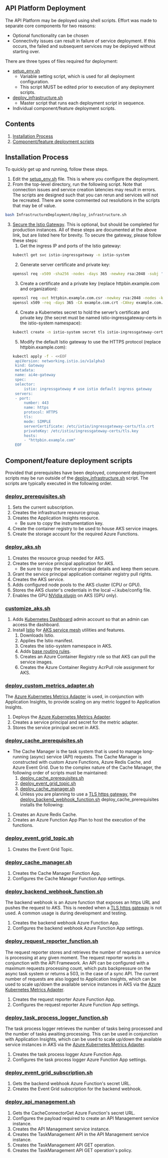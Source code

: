 ## API Platform Deployment
The API Platform may be deployed using shell scripts.  Effort was made to separate core components for two reasons:
- Optional functionality can be chosen
- Connectivity issues can result in failure of service deployment.  If this occurs, the failed and subsequent services may be deployed without starting over.

There are three types of files required for deployment:
- [setup_env.sh](setup_env.sh)
    - Variable setting script, which is used for all deployment configuration.
    - This script MUST be edited prior to execution of any deployment scripts.
- [deploy_infrastructure.sh](./deploy_infrastructure.sh)
    - Master script that runs each deployment script in sequence.
- Individual component/feature deployment scripts.

## Contents
1. [Installation Process](#Installation-Process)
2. [Component/feature deployment scripts](#Component/feature-deployment-scripts)

## Installation Process
To quickly get up and running, follow these steps.

1. Edit the [setup_env.sh](setup_env.sh) file.  This is where you configure the deployment.
2. From the top-level directory, run the following script.  Note that connection issues and service creation latencies may result in errors.  The scripts are designed such that you can rerun and services will not be recreated.  There are some commented out resolutions in the scripts that may be of value.
```bash
bash InfrastructureDeployment/deploy_infrastructure.sh
```
3. [Secure the Istio Gateway](https://istio.io/docs/tasks/traffic-management/ingress/secure-ingress-mount/#configure-a-tls-ingress-gateway-with-a-file-mount-based-approach).  This is optional, but should be completed for production instances.  All of these steps are documented at the above link, but are listed here for brevity.  To secure the gateway, please follow these steps:
   1.  Get the ingress IP and ports of the Istio gateway:
   ```bash
   kubectl get svc istio-ingressgateway -n istio-system
   ```
   2. Generate server certificate and private key:
   ```bash
   openssl req -x509 -sha256 -nodes -days 365 -newkey rsa:2048 -subj '/O=example Inc./CN=example.com' -keyout example.com.key -out example.com.crt
   ```
   3. Create a certificate and a private key (replace httpbin.example.com and organization):
   ```bash
   openssl req -out httpbin.example.com.csr -newkey rsa:2048 -nodes -keyout httpbin.example.com.key -subj "/CN=httpbin.example.com/O=httpbin organization"
   openssl x509 -req -days 365 -CA example.com.crt -CAkey example.com.key -set_serial 0 -in httpbin.example.com.csr -out httpbin.example.com.crt
   ```
   4. Create a Kubernetes secret to hold the server’s certificate and private key (the secret must be named istio-ingressgateway-certs in the istio-system namespace):
   ```bash
   kubectl create -n istio-system secret tls istio-ingressgateway-certs --key httpbin.example.com.key --cert httpbin.example.com.crt
   ```
   5. Modify the default Istio gateway to use the HTTPS protocol (replace httpbin.example.com):
   ```bash
   kubectl apply -f - <<EOF
    apiVersion: networking.istio.io/v1alpha3
    kind: Gateway
    metadata:
    name: ai4e-gateway
    spec:
    selector:
        istio: ingressgateway # use istio default ingress gateway
    servers:
    - port:
        number: 443
        name: https
        protocol: HTTPS
        tls:
        mode: SIMPLE
        serverCertificate: /etc/istio/ingressgateway-certs/tls.crt
        privateKey: /etc/istio/ingressgateway-certs/tls.key
        hosts:
        - "httpbin.example.com"
    EOF
    ```


## Component/feature deployment scripts
Provided that prerequisites have been deployed, component deployment scripts may be run outside of the [deploy_infrastructure.sh](./deploy_infrastructure.sh) script.  The scripts are typically executed in the following order.

### [deploy_prerequisites.sh](./deploy_prerequisites.sh)
1. Sets the current subscription.
2. Creates the infrastructure resource group.
3. Creates the Application Insights resource.
    - Be sure to copy the instrumentation key.
4. Create the container registry to be used to house AKS service images.
5. Create the storage account for the required Azure Functions.

### [deploy_aks.sh](deploy_aks.sh)
1. Creates the resource group needed for AKS.
2. Creates the service principal application for AKS.
    - Be sure to copy the service principal details and keep them secure.
3. Grant the service principal application container registry pull rights.
4. Creates the AKS service.
5. Adds configured node pools to the AKS cluster (CPU or GPU).
6. Stores the AKS cluster's credentials in the local ~/.kube/config file.
7. Enables the GPU [NVidia plugin](https://github.com/NVIDIA/k8s-device-plugin) on AKS (GPU only).

### [customize_aks.sh](customize_aks.sh)
1. Adds [Kubernetes Dashboard](https://kubernetes.io/docs/tasks/access-application-cluster/web-ui-dashboard/) admin account so that an admin can access the dashboard.
2. Install [Istio](https://istio.io/) for [AKS service mesh](https://docs.microsoft.com/en-us/azure/aks/servicemesh-istio-about) utilities and features.
    1. Downloads Istio.
    2. Applies the Istio manifest.
    3. Creates the istio-system namespace in AKS.
    4. Adds [base routing rules](../Cluster/networking/routing_base.yml).
    5. Creates an Azure Container Registry role so that AKS can pull the service images.
    6. Creates the Azure Container Registry AcrPull role assignment for AKS.

### [deploy_custom_metrics_adapter.sh](deploy_custom_metrics_adapter.sh)
The [Azure Kubernetes Metrics Adapter](https://github.com/Azure/azure-k8s-metrics-adapter) is used, in conjunction with Application Insights, to provide scaling on any metric logged to Application Insights.
1. Deploys the [Azure Kubernetes Metrics Adapter](https://github.com/Azure/azure-k8s-metrics-adapter).
2. Creates a service principal and secret for the metric adapter.
3. Stores the service principal secret in AKS.

### [deploy_cache_prerequisites.sh](deploy_cache_prerequisites.sh)
- The Cache Manager is the task system that is used to manage long-running (async) service (API) requests.  The Cache Manager is constructed with custom Azure Functions, Azure Redis Cache, and Azure Event Grid.  Due to the complex nature of the Cache Manager, the following order of scripts must be maintained:
    1. [deploy_cache_prerequisites.sh](deploy_cache_prerequisites.sh)
    2. [deploy_event_grid_topic.sh](deploy_event_grid_topic.sh)
    3. [deploy_cache_manager.sh](deploy_cache_manager.sh)
    4. Unless you are planning to use a [TLS https gateway](https://istio.io/docs/tasks/traffic-management/ingress/secure-ingress-mount/#configure-a-tls-ingress-gateway-with-a-file-mount-based-approach), the [deploy_backend_webhook_function.sh](deploy_backend_webhook_function.sh)
deploy_cache_prerequisites installs the following:
1. Creates an Azure Redis Cache.
2. Creates an Azure Function App Plan to host the execution of the functions.

### [deploy_event_grid_topic.sh](deploy_event_grid_topic.sh)
1. Creates the Event Grid Topic.

### [deploy_cache_manager.sh](deploy_cache_manager.sh)
1. Creates the Cache Manager Function App.
2. Configures the Cache Manager Function App settings.

### [deploy_backend_webhook_function.sh](deploy_backend_webhook_function.sh)
The backend webhook is an Azure function that exposes an https URL and pushes the request to AKS.  This is needed when a [TLS https gateway](https://istio.io/docs/tasks/traffic-management/ingress/secure-ingress-mount/) is not used.  A common usage is during development and testing.
1. Creates the backend webhook Azure Function App.
2. Configures the backend webhook Azure Function App settings.

### [deploy_request_reporter_function.sh](deploy_request_reporter_function.sh)
The request reporter stores and retrieves the number of requests a service is processing at any given moment.  The request reporter works in conjunction with the API Framework.  An API can be configured with a maximum requests processing count, which puts backpressure on the async task system or returns a 503, in the case of a sync API.  The current number of requests are also logged to Application Insights, which can be used to scale up/down the available service instances in AKS via the [Azure Kubernetes Metrics Adapter](https://github.com/Azure/azure-k8s-metrics-adapter).
1. Creates the request reporter Azure Function App.
2. Configures the request reporter Azure Function App settings.

### [deploy_task_process_logger_function.sh](deploy_task_process_logger_function.sh)
The task process logger retrieves the number of tasks being processed and the number of tasks awaiting processing.  This can be used in conjunction with Application Insights, which can be used to scale up/down the available service instances in AKS via the [Azure Kubernetes Metrics Adapter](https://github.com/Azure/azure-k8s-metrics-adapter).
1. Creates the task process logger Azure Function App.
2. Configures the task process logger Azure Function App settings.

### [deploy_event_grid_subscription.sh](deploy_event_grid_subscription.sh)
1. Gets the backend webhook Azure Function's secret URL.
2. Creates the Event Grid subscription for the backend webhook.

### [deploy_api_management.sh](deploy_api_management.sh)
1. Gets the CacheConnectorGet Azure Function's secret URL.
2. Configures the payload required to create an API Management service instance.
3. Creates the API Management service instance.
4. Creates the TaskManagement API in the API Management service instance.
5. Creates the TaskManagement API GET operation.
6. Creates the TaskManagement API GET operation's policy.
